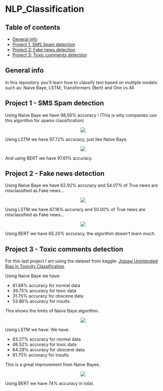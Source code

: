 # NLP_Classification

## Table of contents
* [General info](#general-info)
* [Project 1: SMS Spam detection](#project-1---sms-spam-detection)
* [Project 2: Fake news detection](#project-2---fake-news-detection)
* [Project 3: Toxic comments detection](#project-3---toxic-comments-detection)

## General info
In this repository you'll learn how to classify text based on multiple models such as: Naive Baye, LSTM, Transformers (Bert) and One vs All

## Project 1 - SMS Spam detection

Using Naive Baye we have 98,56% accuracy ! (This is why companies use this algorithm for spams classification)

<p align="center">
<img src="https://user-images.githubusercontent.com/65224852/150574725-1796aa22-348e-4763-a100-d422ef67cf52.PNG">
</p>

Using LSTM we have 97.72% accuracy, just like Naive Baye.

<p align="center">
<img src="https://user-images.githubusercontent.com/65224852/150574731-ba2c0042-1fa4-4871-bab5-4d27f59b7aa4.PNG">
</p>

And using BERT we have 97.61% accuracy.

## Project 2 - Fake news detection

Using Naive Baye we have 62.92% accuracy and 54.07% of True news are misclassified as Fake news...

<p align="center">
<img src="https://user-images.githubusercontent.com/65224852/150576073-f012070b-c34c-4218-aa96-3b16bc694863.PNG">
</p>

Using LSTM we have 67.16% accuracy and 50.00% of True news are misclassified as Fake news...

<p align="center">
<img src="https://user-images.githubusercontent.com/65224852/150576076-05b8f3a1-df53-4df3-a580-a584e8f9fe0d.PNG">
</p>

Using BERT we have 65.20% accuracy, the algorithm doesn't learn much.

## Project 3 - Toxic comments detection

For this last project I am using the dataset from kaggle: <a href='https://www.kaggle.com/c/jigsaw-unintended-bias-in-toxicity-classification'>Jigsaw Unintended Bias in Toxicity Classification</a>

Using Naive Baye we have:
* 81.68% accuracy for normal data
* 39.75% accuracy for toxic data
* 31.75% accuracy for obscene data
* 53.86% accuracy for insults

This shows the limits of Naive Baye algorithm.

<p align="center">
<img src="https://user-images.githubusercontent.com/65224852/189272269-2320e2f3-3233-4c78-8a07-81f332221380.png">
</p>

Using LSTM we have:
We have:
* 83.27% accuracy for normal data
* 46.52% accuracy for toxic data
* 64.29% accuracy for obscene data
* 61.75% accuracy for insults

This is a great improvement from Naive Bayes.

<p align="center">
<img src="https://user-images.githubusercontent.com/65224852/189272275-b5c4a050-fc06-4c1f-8a9e-45165cb64cbc.png">
</p>

Using BERT we have 74% accuracy in total.

